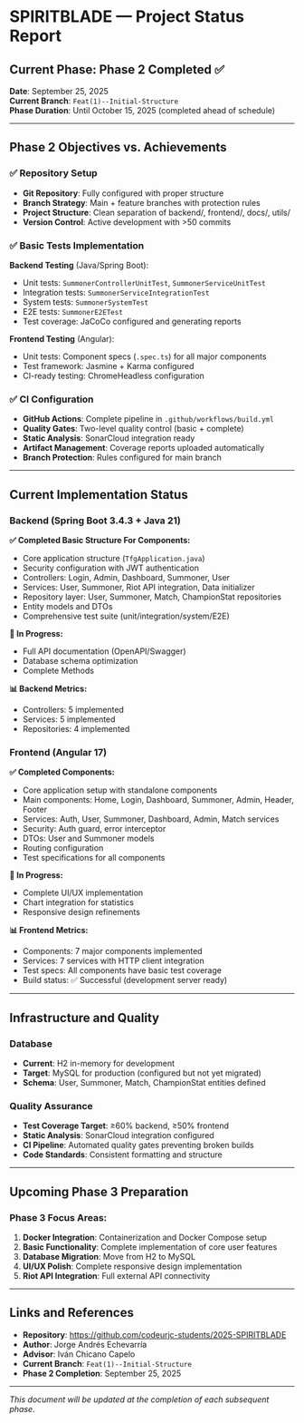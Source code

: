 # SPIRITBLADE — Project Status Report

## Current Phase: Phase 2 Completed ✅

**Date**: September 25, 2025  
**Current Branch**: `Feat(1)--Initial-Structure`  
**Phase Duration**: Until October 15, 2025 (completed ahead of schedule)

---

## Phase 2 Objectives vs. Achievements

### ✅ Repository Setup
- **Git Repository**: Fully configured with proper structure
- **Branch Strategy**: Main + feature branches with protection rules
- **Project Structure**: Clean separation of backend/, frontend/, docs/, utils/
- **Version Control**: Active development with >50 commits

### ✅ Basic Tests Implementation
**Backend Testing** (Java/Spring Boot):
- Unit tests: `SummonerControllerUnitTest`, `SummonerServiceUnitTest`
- Integration tests: `SummonerServiceIntegrationTest`
- System tests: `SummonerSystemTest`
- E2E tests: `SummonerE2ETest`
- Test coverage: JaCoCo configured and generating reports

**Frontend Testing** (Angular):
- Unit tests: Component specs (`.spec.ts`) for all major components
- Test framework: Jasmine + Karma configured
- CI-ready testing: ChromeHeadless configuration

### ✅ CI Configuration
- **GitHub Actions**: Complete pipeline in `.github/workflows/build.yml`
- **Quality Gates**: Two-level quality control (basic + complete)
- **Static Analysis**: SonarCloud integration ready
- **Artifact Management**: Coverage reports uploaded automatically
- **Branch Protection**: Rules configured for main branch

---

## Current Implementation Status

### Backend (Spring Boot 3.4.3 + Java 21)
**✅ Completed Basic Structure For Components:**
- Core application structure (`TfgApplication.java`)
- Security configuration with JWT authentication
- Controllers: Login, Admin, Dashboard, Summoner, User
- Services: User, Summoner, Riot API integration, Data initializer
- Repository layer: User, Summoner, Match, ChampionStat repositories
- Entity models and DTOs
- Comprehensive test suite (unit/integration/system/E2E)

**🔄 In Progress:**
- Full API documentation (OpenAPI/Swagger)
- Database schema optimization
- Complete Methods

**📊 Backend Metrics:**
- Controllers: 5 implemented
- Services: 5 implemented  
- Repositories: 4 implemented

### Frontend (Angular 17)
**✅ Completed Components:**
- Core application setup with standalone components
- Main components: Home, Login, Dashboard, Summoner, Admin, Header, Footer
- Services: Auth, User, Summoner, Dashboard, Admin, Match services
- Security: Auth guard, error interceptor
- DTOs: User and Summoner models
- Routing configuration
- Test specifications for all components

**🔄 In Progress:**
- Complete UI/UX implementation
- Chart integration for statistics
- Responsive design refinements

**📊 Frontend Metrics:**
- Components: 7 major components implemented
- Services: 7 services with HTTP client integration
- Test specs: All components have basic test coverage
- Build status: ✅ Successful (development server ready)

---

## Infrastructure and Quality

### Database
- **Current**: H2 in-memory for development
- **Target**: MySQL for production (configured but not yet migrated)
- **Schema**: User, Summoner, Match, ChampionStat entities defined

### Quality Assurance
- **Test Coverage Target**: ≥60% backend, ≥50% frontend
- **Static Analysis**: SonarCloud integration configured
- **CI Pipeline**: Automated quality gates preventing broken builds
- **Code Standards**: Consistent formatting and structure

---

## Upcoming Phase 3 Preparation

### Phase 3 Focus Areas:
1. **Docker Integration**: Containerization and Docker Compose setup
2. **Basic Functionality**: Complete implementation of core user features
3. **Database Migration**: Move from H2 to MySQL
4. **UI/UX Polish**: Complete responsive design implementation
5. **Riot API Integration**: Full external API connectivity

---


## Links and References
- **Repository**: https://github.com/codeurjc-students/2025-SPIRITBLADE
- **Author**: Jorge Andrés Echevarría
- **Advisor**: Iván Chicano Capelo
- **Current Branch**: `Feat(1)--Initial-Structure`
- **Phase 2 Completion**: September 25, 2025

---

*This document will be updated at the completion of each subsequent phase.*